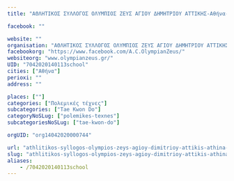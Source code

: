 ```yaml
---
title: "ΑΘΛΗΤΙΚΟΣ ΣΥΛΛΟΓΟΣ ΟΛΥΜΠΙΟΣ ΖΕΥΣ ΑΓΙΟΥ ΔΗΜΗΤΡΙΟΥ ΑΤΤΙΚΗΣ-Αθήνα-Tae Kwon Do"

facebook: ""

website: ""
organisation: "ΑΘΛΗΤΙΚΟΣ ΣΥΛΛΟΓΟΣ ΟΛΥΜΠΙΟΣ ΖΕΥΣ ΑΓΙΟΥ ΔΗΜΗΤΡΙΟΥ ΑΤΤΙΚΗΣ"
facebookorg: "https://www.facebook.com/A.C.OlympianZeus/"
websiteorg: "www.olympianzeus.gr/"
UID: "7042020140113school"
cities: ["Αθήνα"]
perioxi: ""
address: ""

places: [""]
categories: ["Πολεμικές τέχνες"]
subcategories: ["Tae Kwon Do"]
categoryNoSLug: ["polemikes-texnes"]
subcategoriesNoSLug: ["tae-kwon-do"]

orgUID: "org14042020000744"

url: "athlitikos-syllogos-olympios-zeys-agioy-dimitrioy-attikis-athina-tae-kwon-do/athina"
slug: "athlitikos-syllogos-olympios-zeys-agioy-dimitrioy-attikis-athina-tae-kwon-do"
aliases:
    - /7042020140113school
---
```






